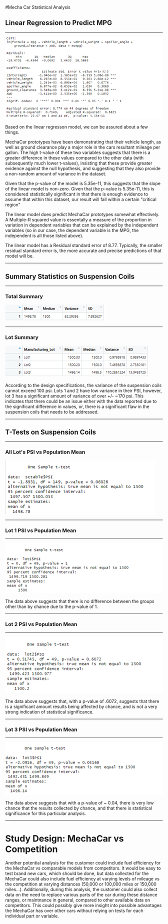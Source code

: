 #Mecha Car Statistical Analysis

## Linear Regression to Predict MPG

---

![Linear_Regression.PNG](./Linear_Regression.PNG)

Based on the linear regresson model, we can be assured about a few things.

MechaCar prototypes have been demonstrating that their vehicle length, as well as ground clearance play a major role in the cars resultant mileage per gallon. The high t-value of these two variables suggests that there is a greater difference in these values compared to the other data (with subsequently much lower t-values), insisting that these provide greater evidence against the null hypothesis, and suggesting that they also provide a non-random amount of variance in the dataset.

Given that the p-value of the model is 5.35e-11, this suggests that the slope of the linear model is non-zero. Given that the p-value is 5.35e-11, this is considered statistically significant in that there is enough evidence to assume that within this dataset, our result will fall within a certain "critical region"

The linear model does predict MechaCar prototypes somewhat effectively. A Multiple-R squared value is essentally a measure of the proportion in variation in dependent variables that can be explained by the independent variables (so in our case, the dependent variable is the MPG, the independent is all those listed above).

The linear model has a Residual standard error of 8.77. Typically, the smaller residual standard error is, the more accurate and precise predictions of that model will be.

---

## Summary Statistics on Suspension Coils
---

### Total Summary
![Total_Summary](./Total_SummaryD2(1.2).PNG)

---

### Lot Summary

![Lot_Summary](./Lot_Summary_D2(1.4).PNG)

According to the design specifications, the variance of the suspension coils cannot exceed 100 psi. Lots 1 and 2 have low variance in their PSI, however, lot 3 has a significant amount of variance of over +/- ~170 psi. This indicates that there could be an issue either with the data reported due to the significant difference in values, or, there is a significant flaw in the suspension coils that needs to be addressed.

---

## T-Tests on Suspension Coils
---

### All Lot's PSI vs Population Mean

![all_lot_mean](./all_lots_t_test(3.1).PNG)

---

### Lot 1 PSI vs Population Mean
---

![lot_1_means](./Lot1_T.Test(3.2).PNG)

The data above suggests that there is no difference between the groups other than by chance due to the p-value of 1.

---

### Lot 2 PSI vs Population Mean
---

![lot_2_means](./Lot2_T.Test(3.3).PNG)

The data above suggests that, with a p-value of .6072, suggests that there is a significant amount results being affected by chance, and is not a very strong indication of statistical significance.

---

### Lot 3 PSI vs Population Mean
---

![lot_3_means](./Lot3_T.Test(3.4).PNG)

The data above suggests that with a p-value of ~ 0.04, there is very low chance that the results collected by chance, and that there is statistical significance for this particular analysis.

---

# Study Design: MechaCar vs Competition

Another potential analysis for the customer could include fuel efficiency for the MechaCar vs comparable models from competitors. It would be easy to test brand new cars, which should be done, but data collected for the MechaCar could also include fuel efficiency at varying levels of mileage vs the competition at varying distances (50,000 or 100,000 miles or 150,000 miles...). Additionally, during this analysis, the customer could also collect data on the need to replace various parts of the car during these distance ranges, or maintnance in general, compared to other available data on competitors. This could possibly give more insight into possible advantages the MechaCar has over other cars without relying on tests for each individual part or variable.